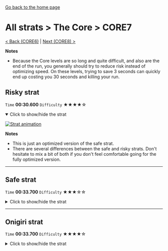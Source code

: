 [Go back to the home page](https://github.com/Doublevil/scbspeedrun)

# All strats > The Core > CORE7

[< Back (CORE6)](https://github.com/Doublevil/scbspeedrun/blob/main/levels/all_lvl/CORE/CORE6.md) | [Next (CORE8) >](https://github.com/Doublevil/scbspeedrun/blob/main/levels/all_lvl/CORE/CORE8.md)

**Notes**
- Because the Core levels are so long and quite difficult, and also are the end of the run, you generally should try to reduce risk instead of optimizing speed. On these levels, trying to save 3 seconds can quickly end up costing you 30 seconds and killing your run.

## Risky strat

`Time` **00:30.600** `Difficulty` ★★★★☆
<details open>
  <summary>Click to show/hide the strat</summary>

  [![Strat animation](https://github.com/Doublevil/scbspeedrun/blob/main/media/levels/CORE/CORE7_RiskyStrat.webp)](https://github.com/Doublevil/scbspeedrun/blob/main/media/levels/CORE/CORE7_RiskyStrat.mp4?raw=true)

  **Notes**
  - This is just an optimized version of the safe strat.
  - There are several differences between the safe and risky strats. Don't hesitate to mix a bit of both if you don't feel comfortable going for the fully optimized version.
</details>

---
## Safe strat

`Time` **00:33.700** `Difficulty` ★★★☆☆
<details>
  <summary>Click to show/hide the strat</summary>

  [![Strat animation](https://github.com/Doublevil/scbspeedrun/blob/main/media/levels/CORE/CORE7_SafeStrat.webp)](https://github.com/Doublevil/scbspeedrun/blob/main/media/levels/CORE/CORE7_SafeStrat.mp4?raw=true)
</details>

---
## Onigiri strat

`Time` **00:33.700** `Difficulty` ★★★★☆
<details>
  <summary>Click to show/hide the strat</summary>

  [![Strat animation](https://github.com/Doublevil/scbspeedrun/blob/main/media/levels/CORE/CORE7_OnigiriStrat.webp)](https://github.com/Doublevil/scbspeedrun/blob/main/media/levels/CORE/CORE7_OnigiriStrat.mp4?raw=true)

  **Notes**
  - Much like the risky strat from Any%, you can use more intended approaches to reduce difficulty.
</details>
